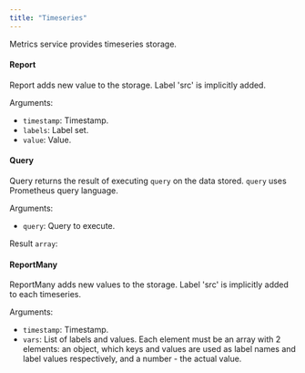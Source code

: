 ```yaml
---
title: "Timeseries"
---
```


Metrics service provides timeseries storage.

#### Report
Report adds new value to the storage. Label 'src' is implicitly added.

Arguments:
- `timestamp`: Timestamp.
- `labels`: Label set.
- `value`: Value.

#### Query
Query returns the result of executing `query` on the data stored. `query` uses Prometheus query language.

Arguments:
- `query`: Query to execute.

Result `array`: 
#### ReportMany
ReportMany adds new values to the storage. Label 'src' is implicitly added to each timeseries.

Arguments:
- `timestamp`: Timestamp.
- `vars`: List of labels and values. Each element must be an array with 2 elements: an object, which keys and values are used as label names and label values respectively, and a number - the actual value.


